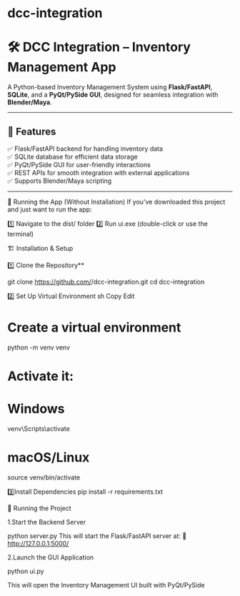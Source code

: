 # dcc-integration
# 🛠️ DCC Integration – Inventory Management App

A Python-based Inventory Management System using **Flask/FastAPI**, **SQLite**, and a **PyQt/PySide GUI**, designed for seamless integration with **Blender/Maya**.

---

## 🚀 Features  
✅ Flask/FastAPI backend for handling inventory data  
✅ SQLite database for efficient data storage  
✅ PyQt/PySide GUI for user-friendly interactions  
✅ REST APIs for smooth integration with external applications  
✅ Supports Blender/Maya scripting  

---
🎯 Running the App (Without Installation)
If you've downloaded this project and just want to run the app:

1️⃣ Navigate to the dist/ folder
2️⃣ Run ui.exe (double-click or use the terminal)

🏗️ Installation & Setup  

1️⃣ Clone the Repository**  

git clone https://github.com/<your-username>/dcc-integration.git
cd dcc-integration

2️⃣ Set Up Virtual Environment
sh
Copy
Edit
# Create a virtual environment
python -m venv venv

# Activate it:
# Windows
venv\Scripts\activate
# macOS/Linux
source venv/bin/activate


3️⃣Install Dependencies
pip install -r requirements.txt


🚦 Running the Project


1️.Start the Backend Server

python server.py
This will start the Flask/FastAPI server at:
🔗 http://127.0.0.1:5000/

2️.Launch the GUI Application

python ui.py

This will open the Inventory Management UI built with PyQt/PySide
